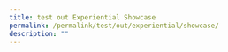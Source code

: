 ```yaml
---
title: test out Experiential Showcase
permalink: /permalink/test/out/experiential/showcase/
description: ""
---
```

